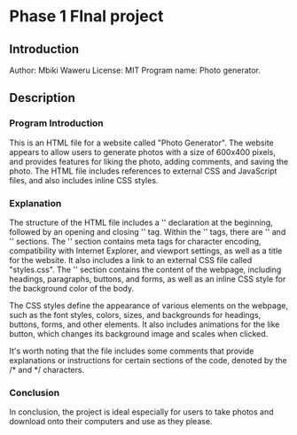 <h1>Phase 1 FInal project</h1>
<h2>Introduction</h2>
<p>Author: Mbiki Waweru
    License: MIT
    Program name: Photo generator.
</p>
<h2>Description</h2>
<p>
    <h3>Program Introduction</h3>
    This is an HTML file for a website called "Photo Generator". The website appears to allow users to generate photos with a size of 600x400 pixels, and provides features for liking the photo, adding comments, and saving the photo. The HTML file includes references to external CSS and JavaScript files, and also includes inline CSS styles.
    <h3>Explanation</h3>
    The structure of the HTML file includes a '<!DOCTYPE html>' declaration at the beginning, followed by an opening and closing '<html>' tag. Within the '<html>' tags, there are '<head>' and '<body>' sections. The '<head>' section contains meta tags for character encoding, compatibility with Internet Explorer, and viewport settings, as well as a title for the website. It also includes a link to an external CSS file called "styles.css". The '<body>' section contains the content of the webpage, including headings, paragraphs, buttons, and forms, as well as an inline CSS style for the background color of the body.
    <p>The CSS styles define the appearance of various elements on the webpage, such as the font styles, colors, sizes, and backgrounds for headings, buttons, forms, and other elements. It also includes animations for the like button, which changes its background image and scales when clicked.
    </p>
    <p>It's worth noting that the file includes some comments that provide explanations or instructions for certain sections of the code, denoted by the /* and */ characters.
    </p>
     <p>
    <h3>Conclusion</h3>
    In conclusion, the project is ideal especially for users to take photos and download onto their computers and use as they please.
    </p>
</p>